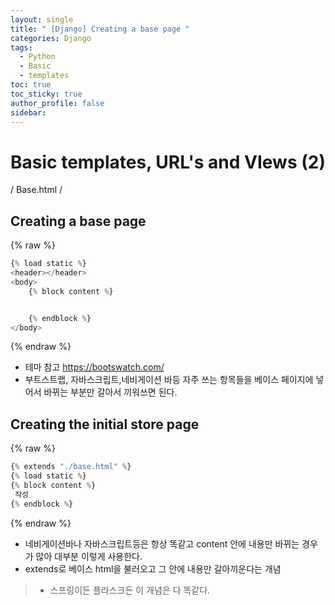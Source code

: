 ```yaml
---
layout: single
title: " [Django] Creating a base page "
categories: Django
tags:
  - Python
  - Basic
  - templates
toc: true
toc_sticky: true
author_profile: false
sidebar:
---
```

# Basic templates, URL's and VIews (2)

/ Base.html /

## Creating a base page
{% raw %}
```python
{% load static %}
<header></header>
<body>
    {% block content %}


    {% endblock %}
</body>
```
{% endraw %}

- 테마 참고 https://bootswatch.com/
- 부트스트랩, 자바스크립트,네비게이션 바등 자주 쓰는 항목들을 베이스 페이지에 넣어서 바뀌는 부분만 갈아서 끼워쓰면 된다.

## Creating the initial store page
{% raw %}
```python
{% extends "./base.html" %}
{% load static %}
{% block content %}
 작성
{% endblock %}
```
{% endraw %}

- 네비게이션바나 자바스크립트등은 항상 똑같고 content 안에 내용만 바뀌는 경우가 많아 대부분 이렇게 사용한다.
- extends로 베이스 html을 불러오고 그 안에 내용만 갈아끼운다는 개념
>- 스프링이든 플라스크든 이 개념은 다 똑같다.



